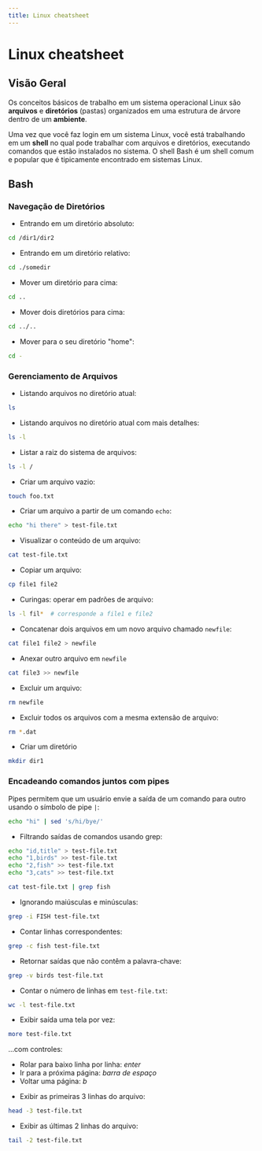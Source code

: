 ```yaml
---
title: Linux cheatsheet
---
```


# Linux cheatsheet

## Visão Geral

Os conceitos básicos de trabalho em um sistema operacional Linux são **arquivos** e **diretórios** (pastas) organizados em
uma estrutura de árvore dentro de um **ambiente**.

Uma vez que você faz login em um sistema Linux, você está trabalhando em um **shell** no qual pode trabalhar com arquivos e diretórios,
executando comandos que estão instalados no sistema. O shell Bash é um shell comum e popular que
é tipicamente encontrado em sistemas Linux.

## Bash

### Navegação de Diretórios

* Entrando em um diretório absoluto:

```bash
cd /dir1/dir2
```

* Entrando em um diretório relativo:

```bash
cd ./somedir
```

* Mover um diretório para cima:

```bash
cd ..
```

* Mover dois diretórios para cima:

```bash
cd ../..
```

* Mover para o seu diretório "home":

```bash
cd -
```

### Gerenciamento de Arquivos

* Listando arquivos no diretório atual:

```bash
ls
```

* Listando arquivos no diretório atual com mais detalhes:

```bash
ls -l
```

* Listar a raiz do sistema de arquivos:

```bash
ls -l /
```

* Criar um arquivo vazio:

```bash
touch foo.txt
```

* Criar um arquivo a partir de um comando `echo`:

```bash
echo "hi there" > test-file.txt
```

* Visualizar o conteúdo de um arquivo:

```bash
cat test-file.txt
```

* Copiar um arquivo:

```bash
cp file1 file2
```

* Curingas: operar em padrões de arquivo:

```bash
ls -l fil*  # corresponde a file1 e file2
```

* Concatenar dois arquivos em um novo arquivo chamado `newfile`:

```bash
cat file1 file2 > newfile
```

* Anexar outro arquivo em `newfile`

```bash
cat file3 >> newfile
```

* Excluir um arquivo:

```bash
rm newfile
```

* Excluir todos os arquivos com a mesma extensão de arquivo:

```bash
rm *.dat
```

* Criar um diretório

```bash
mkdir dir1
```

### Encadeando comandos juntos com pipes

Pipes permitem que um usuário envie a saída de um comando para outro usando o símbolo de pipe `|`:

```bash
echo "hi" | sed 's/hi/bye/'
```

* Filtrando saídas de comandos usando grep:


```bash
echo "id,title" > test-file.txt
echo "1,birds" >> test-file.txt
echo "2,fish" >> test-file.txt
echo "3,cats" >> test-file.txt

cat test-file.txt | grep fish
```

* Ignorando maiúsculas e minúsculas:

```bash
grep -i FISH test-file.txt
```

* Contar linhas correspondentes:

```bash
grep -c fish test-file.txt
```

* Retornar saídas que não contêm a palavra-chave:

```bash
grep -v birds test-file.txt
```

* Contar o número de linhas em `test-file.txt`:

```bash
wc -l test-file.txt
```

* Exibir saída uma tela por vez:

```bash
more test-file.txt
```

...com controles:

- Rolar para baixo linha por linha: *enter*
- Ir para a próxima página: *barra de espaço*
- Voltar uma página: *b*

* Exibir as primeiras 3 linhas do arquivo:

```bash
head -3 test-file.txt
```

* Exibir as últimas 2 linhas do arquivo:

```bash
tail -2 test-file.txt
```
